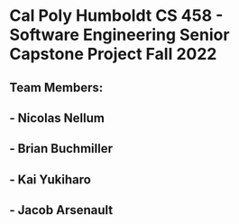 # Cal Poly Humboldt CS 458 - Software Engineering Senior Capstone Project Fall 2022 
## **Team Members:** 
## - Nicolas Nellum 
## - Brian Buchmiller 
## - Kai Yukiharo 
## - Jacob Arsenault


